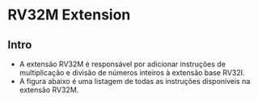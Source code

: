 # RV32M Extension

## Intro
* A extensão RV32M é responsável por adicionar instruções de multiplicação e divisão de números inteiros à extensão base RV32I.
* A figura abaixo é uma listagem de todas as instruções disponíveis na extensão RV32M.
